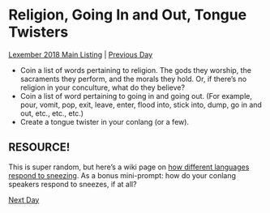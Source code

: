 # Religion, Going In and Out, Tongue Twisters
[Lexember 2018 Main Listing](toc_lex18.md) | [Previous Day](19)

+ Coin a list of words pertaining to religion. The gods they worship, the sacraments they perform, and the morals they hold. Or, if there’s no religion in your conculture, what do they believe?
+ Coin a list of word pertaining to going in and going out. (For example, pour, vomit, pop, exit, leave, enter, flood into, stick into, dump, go in and out, etc., etc., etc.)
+ Create a tongue twister in your conlang (or a few).

## RESOURCE!

This is super random, but here’s a wiki page on [how different languages respond to sneezing](https://en.wikipedia.org/wiki/Responses_to_sneezing). As a bonus mini-prompt: how do your conlang speakers respond to sneezes, if at all?

[Next Day](21)